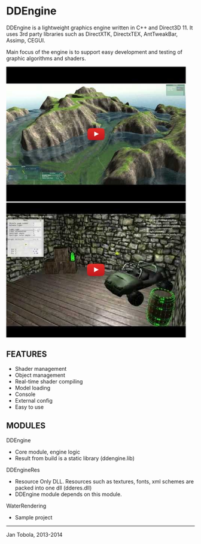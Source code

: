 DDEngine
========

DDEngine is a lightweight graphics engine written in C++ and Direct3D 11. It uses 3rd party libraries such as DirectXTK, DirectxTEX, AntTweakBar, Assimp, CEGUI.

Main focus of the engine is to support easy development and testing of graphic algorithms and shaders.


[![Water rendering](./WaterRendering/doc/vid1.jpg)](https://www.youtube.com/watch?v=SAgEGvJKh8w)
[![Water rendering](./WaterRendering/doc/vid2.jpg)](https://www.youtube.com/watch?v=oH3rF9sN-6w)


FEATURES
--------
- Shader management
- Object management
- Real-time shader compiling
- Model loading
- Console
- External config
- Easy to use

MODULES
-------

DDEngine
- Core module, engine logic
- Result from build is a static library (ddengine.lib)

DDEngineRes
- Resource Only DLL. Resources such as textures, fonts, xml schemes are packed into one dll (dderes.dll)
- DDEngine module depends on this module.

WaterRendering
- Sample project




---------------------
Jan Tobola, 2013-2014
